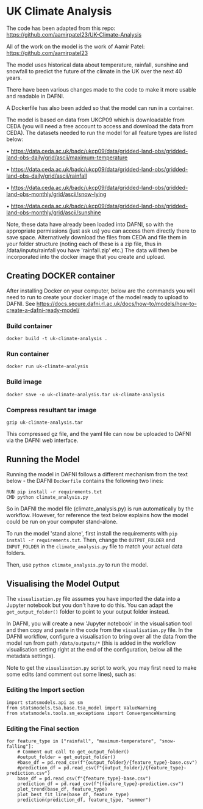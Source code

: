 # UK Climate Analysis

The code has been adapted from this repo:
https://github.com/aamirpatel23/UK-Climate-Analysis

All of the work on the model is the work of Aamir Patel:
https://github.com/aamirpatel23

The model uses historical data about temperature, rainfall, sunshine and
snowfall to predict the future of the climate in the UK over the next 40 years.

There have been various changes made to the code to make it more usable and
readable in DAFNI.

A Dockerfile has also been added so that the model can run in a container.

The model is based on data from UKCP09 which is downloadable from CEDA (you will need a free account to access and download the data from CEDA). The
datasets needed to run the model for all feature types are listed below:

• https://data.ceda.ac.uk/badc/ukcp09/data/gridded-land-obs/gridded-land-obs-daily/grid/ascii/maximum-temperature

• https://data.ceda.ac.uk/badc/ukcp09/data/gridded-land-obs/gridded-land-obs-daily/grid/ascii/rainfall

• https://data.ceda.ac.uk/badc/ukcp09/data/gridded-land-obs/gridded-land-obs-monthly/grid/ascii/snow-lying

• https://data.ceda.ac.uk/badc/ukcp09/data/gridded-land-obs/gridded-land-obs-monthly/grid/ascii/sunshine

Note, these data have already been loaded into DAFNI, so with the appropriate permissions (just ask us) you can access them directly there to save space. Alternatively download the files from CEDA and file them in your folder structure (noting each of these is a zip file, thus in /data/inputs/rainfall you have 'rainfall.zip' etc.) The data will then be incorporated into the docker image that you create and upload.

## Creating DOCKER container
After installing Docker on your computer, below are the commands you will need to run to create your docker image of the model ready to upload to DAFNI.
See https://docs.secure.dafni.rl.ac.uk/docs/how-to/models/how-to-create-a-dafni-ready-model/

### Build container
`docker build -t uk-climate-analysis .`

### Run container
`docker run uk-climate-analysis`

### Build image
`docker save -o uk-climate-analysis.tar uk-climate-analysis`

### Compress resultant tar image
`gzip uk-climate-analysis.tar`

This compressed gz file, and the yaml file can now be uploaded to DAFNI via the DAFNI web interface.

## Running the Model
Running the model in DAFNI follows a different mechanism from the text below - the DAFNI `Dockerfile` contains the following two lines:

```
RUN pip install -r requirements.txt
CMD python climate_analysis.py
```

So in DAFNI the model file (climate_analysis.py) is run automatically by the workflow. However, for reference the text below explains how the model could be run on your computer stand-alone.

To run the model 'stand alone', first install the requirements with `pip install -r requirements.txt`. Then, change the `OUTPUT_FOLDER` and `INPUT_FOLDER` in the `climate_analysis.py` file to match your actual data folders.

Then, use `python climate_analysis.py` to run the model.

## Visualising the Model Output
The `visualisation.py` file assumes you have imported the data into a Jupyter notebook but you don't have to do this. You can adapt the `get_output_folder()` folder to point to your output folder instead.

In DAFNI, you will create a new 'Jupyter notebook' in the visualisation tool and then copy and paste in the code from the `visualisation.py` file. In the DAFNI workflow, configure a visualisation to bring over all the data from the model run from path `/data/outputs/*` (this is added in the workflow visualisation setting right at the end of the configuration, below all the metadata settings).

Note to get the `visualisation.py` script to work, you may first need to make some edits (and comment out some lines), such as:

### Editing the Import section
```
import statsmodels.api as sm
from statsmodels.tsa.base.tsa_model import ValueWarning
from statsmodels.tools.sm_exceptions import ConvergenceWarning
```

### Editing the Final section
```
for feature_type in ["rainfall", "maximum-temperature", "snow-falling"]:
    # Comment out call to get_output_folder()
    #output_folder = get_output_folder()
    #base_df = pd.read_csv(f"{output_folder}/{feature_type}-base.csv")
    #prediction_df = pd.read_csv(f"{output_folder}/{feature_type}-prediction.csv")
    base_df = pd.read_csv(f"{feature_type}-base.csv")
    prediction_df = pd.read_csv(f"{feature_type}-prediction.csv")
    plot_trend(base_df, feature_type)
    plot_best_fit_line(base_df, feature_type)
    prediction(prediction_df, feature_type, "summer")
```
